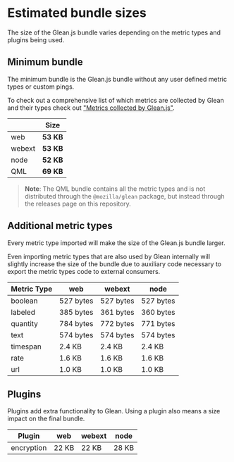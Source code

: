 # Estimated bundle sizes

The size of the Glean.js bundle varies depending on the metric types and plugins being used.

## Minimum bundle

The minimum bundle is the Glean.js bundle without any user defined metric types or custom pings.

To check out a comprehensive list of which metrics are collected by Glean and their types check out
["Metrics collected by Glean.js"](https://github.com/mozilla/glean.js/blob/main/docs/reference/metrics.md).

<!-- ! -->
|| Size |
|--|--|
|web|**53 KB**|
|webext|**53 KB**|
|node|**52 KB**|
|QML|**69 KB**|
<!-- ! -->

> **Note**: The QML bundle contains all the metric types and is not distributed through the
> `@mozilla/glean` package, but instead through the releases page on this repository.

## Additional metric types

Every metric type imported will make the size of the Glean.js bundle larger.

Even importing metric types that are also used by Glean internally will slightly increase
the size of the bundle due to auxiliary code necessary to export the metric types code
to external consumers.

<!-- ! -->
|Metric Type| web|webext|node|
|--|--|--|--|
|boolean|527 bytes |527 bytes |527 bytes |
|labeled|385 bytes |361 bytes |360 bytes |
|quantity|784 bytes |772 bytes |771 bytes |
|text|574 bytes |574 bytes |574 bytes |
|timespan|2.4 KB |2.4 KB |2.4 KB |
|rate|1.6 KB |1.6 KB |1.6 KB |
|url|1.0 KB |1.0 KB |1.0 KB |
<!-- ! -->

## Plugins

Plugins add extra functionality to Glean.
Using a plugin also means a size impact on the final bundle.

<!-- ! -->
|Plugin| web|webext|node|
|--|--|--|--|
|encryption|22 KB |22 KB |28 KB |
<!-- ! -->
